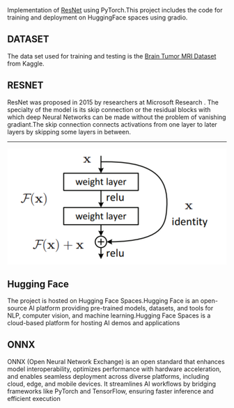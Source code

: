 


Implementation of [ResNet](https://arxiv.org/pdf/1512.03385) using PyTorch.This project includes the code for training and deployment on HuggingFace spaces using gradio.

## DATASET 
The data set used for training and testing is the [Brain Tumor MRI Dataset](https://www.kaggle.com/datasets/masoudnickparvar/brain-tumor-mri-dataset) from Kaggle.


## RESNET
ResNet was proposed in  2015 by researchers at Microsoft Research . The specialty of the model is its skip connection  or the residual blocks with which deep Neural Networks can be made without the problem of vanishing gradiant.The skip connection connects activations from one layer to later layers by skipping some layers in between.
***

![alt text](assets/image.png)

## Hugging Face
The project is hosted on Hugging Face Spaces.Hugging Face is an open-source AI platform providing pre-trained models, datasets, and tools for NLP, computer vision, and machine learning.Hugging Face Spaces is a cloud-based platform for hosting AI demos and applications

## ONNX
ONNX (Open Neural Network Exchange) is an open standard that enhances model interoperability, optimizes performance with hardware acceleration, and enables seamless deployment across diverse platforms, including cloud, edge, and mobile devices. It streamlines AI workflows by bridging frameworks like PyTorch and TensorFlow, ensuring faster inference and efficient execution



